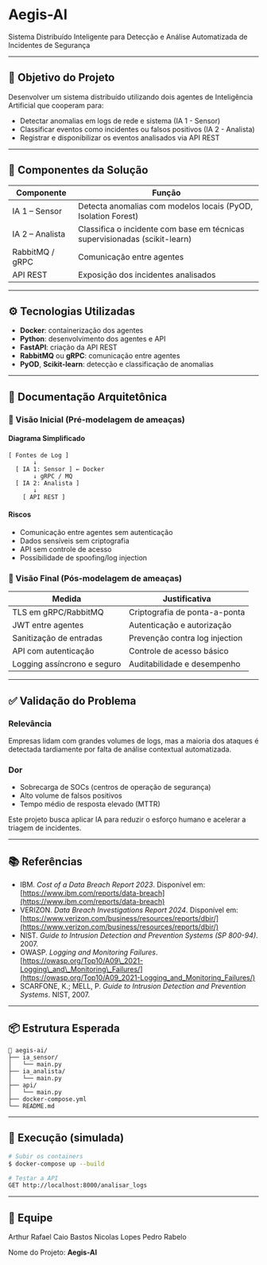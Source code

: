 # Aegis-AI

Sistema Distribuído Inteligente para Detecção e Análise Automatizada de Incidentes de Segurança

---

## 🎯 Objetivo do Projeto

Desenvolver um sistema distribuído utilizando dois agentes de Inteligência Artificial que cooperam para:

- Detectar anomalias em logs de rede e sistema (IA 1 - Sensor)
- Classificar eventos como incidentes ou falsos positivos (IA 2 - Analista)
- Registrar e disponibilizar os eventos analisados via API REST

---

## 🧩 Componentes da Solução

| Componente      | Função                                                                     |
| --------------- | -------------------------------------------------------------------------- |
| IA 1 – Sensor   | Detecta anomalias com modelos locais (PyOD, Isolation Forest)              |
| IA 2 – Analista | Classifica o incidente com base em técnicas supervisionadas (scikit-learn) |
| RabbitMQ / gRPC | Comunicação entre agentes                                                  |
| API REST        | Exposição dos incidentes analisados                                        |

---

## ⚙️ Tecnologias Utilizadas

- **Docker**: containerização dos agentes
- **Python**: desenvolvimento dos agentes e API
- **FastAPI**: criação da API REST
- **RabbitMQ** ou **gRPC**: comunicação entre agentes
- **PyOD**, **Scikit-learn**: detecção e classificação de anomalias

---

## 🔐 Documentação Arquitetônica

### 🔹 Visão Inicial (Pré-modelagem de ameaças)

#### Diagrama Simplificado

```
[ Fontes de Log ]
       ↓
  [ IA 1: Sensor ] ← Docker
       ↓ gRPC / MQ
  [ IA 2: Analista ]
       ↓
    [ API REST ]
```

#### Riscos

- Comunicação entre agentes sem autenticação
- Dados sensíveis sem criptografia
- API sem controle de acesso
- Possibilidade de spoofing/log injection

### 🔸 Visão Final (Pós-modelagem de ameaças)

| Medida                      | Justificativa                  |
| --------------------------- | ------------------------------ |
| TLS em gRPC/RabbitMQ        | Criptografia de ponta-a-ponta  |
| JWT entre agentes           | Autenticação e autorização     |
| Sanitização de entradas     | Prevenção contra log injection |
| API com autenticação        | Controle de acesso básico      |
| Logging assíncrono e seguro | Auditabilidade e desempenho    |

---

## ✅ Validação do Problema

### Relevância

Empresas lidam com grandes volumes de logs, mas a maioria dos ataques é detectada tardiamente por falta de análise contextual automatizada.

### Dor

- Sobrecarga de SOCs (centros de operação de segurança)
- Alto volume de falsos positivos
- Tempo médio de resposta elevado (MTTR)

Este projeto busca aplicar IA para reduzir o esforço humano e acelerar a triagem de incidentes.

---

## 📚 Referências

- IBM. *Cost of a Data Breach Report 2023*. Disponível em: [https://www.ibm.com/reports/data-breach](https://www.ibm.com/reports/data-breach)
- VERIZON. *Data Breach Investigations Report 2024*. Disponível em: [https://www.verizon.com/business/resources/reports/dbir/](https://www.verizon.com/business/resources/reports/dbir/)
- NIST. *Guide to Intrusion Detection and Prevention Systems (SP 800-94)*. 2007.
- OWASP. *Logging and Monitoring Failures*. [https://owasp.org/Top10/A09\_2021-Logging\_and\_Monitoring\_Failures/](https://owasp.org/Top10/A09_2021-Logging_and_Monitoring_Failures/)
- SCARFONE, K.; MELL, P. *Guide to Intrusion Detection and Prevention Systems*. NIST, 2007.

---

## 📦 Estrutura Esperada

```
📁 aegis-ai/
├── ia_sensor/
│   └── main.py
├── ia_analista/
│   └── main.py
├── api/
│   └── main.py
├── docker-compose.yml
└── README.md
```

---

## 🚀 Execução (simulada)

```bash
# Subir os containers
$ docker-compose up --build

# Testar a API
GET http://localhost:8000/analisar_logs
```

---

## 👥 Equipe

Arthur Rafael
Caio Bastos
Nicolas Lopes
Pedro Rabelo

Nome do Projeto: **Aegis-AI**


